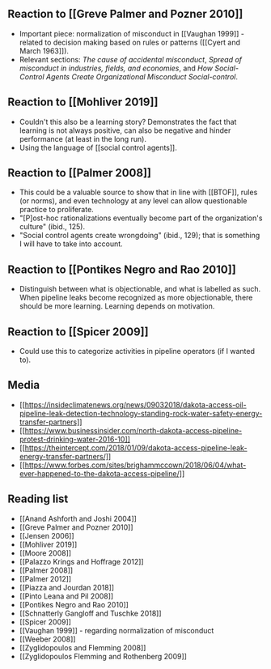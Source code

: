 ## Reaction to [[Greve Palmer and Pozner 2010]]

* Important piece: normalization of misconduct in [[Vaughan 1999]] - related to decision making based on rules or patterns ([[Cyert and March 1963]]).
* Relevant sections: *The cause of accidental misconduct*, *Spread of misconduct in industries, fields, and economies*, and *How Social-Control Agents Create Organizational Misconduct Social-control*.

## Reaction to [[Mohliver 2019]]

* Couldn't this also be a learning story? Demonstrates the fact that learning is not always positive, can also be negative and hinder performance (at least in the long run).
* Using the language of [[social control agents]].

## Reaction to [[Palmer 2008]]
* This could be a valuable source to show that in line with [[BTOF]], rules (or norms), and even technology at any level can allow questionable practice to proliferate.
* "[P]ost-hoc rationalizations eventually become part of the organization's culture" (ibid., 125).
* "Social control agents create wrongdoing" (ibid., 129); that is something I will have to take into account.

## Reaction to [[Pontikes Negro and Rao 2010]]
* Distinguish between what is objectionable, and what is labelled as such. When pipeline leaks become recognized as more objectionable, there should be more learning. Learning depends on motivation.

## Reaction to [[Spicer 2009]]
* Could use this to categorize activities in pipeline operators (if I wanted to).

## Media
* [[https://insideclimatenews.org/news/09032018/dakota-access-oil-pipeline-leak-detection-technology-standing-rock-water-safety-energy-transfer-partners]]
* [[https://www.businessinsider.com/north-dakota-access-pipeline-protest-drinking-water-2016-10]]
* [[https://theintercept.com/2018/01/09/dakota-access-pipeline-leak-energy-transfer-partners/]]
* [[https://www.forbes.com/sites/brighammccown/2018/06/04/what-ever-happened-to-the-dakota-access-pipeline/]]

## Reading list
* [[Anand Ashforth and Joshi 2004]]
* [[Greve Palmer and Pozner 2010]]
* [[Jensen 2006]]
* [[Mohliver 2019]]
* [[Moore 2008]]
* [[Palazzo Krings and Hoffrage 2012]]
* [[Palmer 2008]]
* [[Palmer 2012]]
* [[Piazza and Jourdan 2018]]
* [[Pinto Leana and Pil 2008]]
* [[Pontikes Negro and Rao 2010]]
* [[Schnatterly Gangloff and Tuschke 2018]]
* [[Spicer 2009]]
* [[Vaughan 1999]] - regarding normalization of misconduct
* [[Weeber 2008]]
* [[Zyglidopoulos and Flemming 2008]]
* [[Zyglidopoulos Flemming and Rothenberg 2009]] 